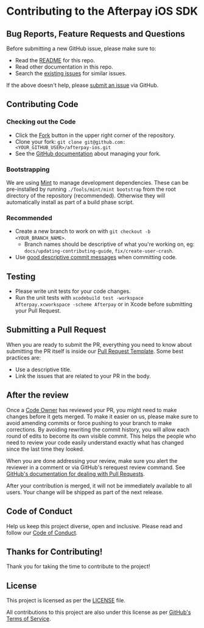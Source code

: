 # Contributing to the Afterpay iOS SDK

## Bug Reports, Feature Requests and Questions

Before submitting a new GitHub issue, please make sure to:

- Read the [README][readme] for this repo.
- Read other documentation in this repo.
- Search the [existing issues][issues] for similar issues.

If the above doesn't help, please [submit an issue][new-issue] via GitHub.

## Contributing Code

### Checking out the Code

- Click the [Fork][fork-repo] button in the upper right corner of the repository.
- Clone your fork:
    `git clone git@github.com:<YOUR_GITHUB_USER>/afterpay-ios.git`
- See the [GitHub documentation][fork-docs] about managing your fork.

### Bootstrapping

We are using [Mint][mint] to manage development dependencies. These can be pre-installed by running `./Tools/mint/mint bootstrap` from the root directory of the repository (recommended). Otherwise they will automatically install as part of a build phase script.

### Recommended

- Create a new branch to work on with `git checkout -b <YOUR_BRANCH_NAME>`.
    - Branch names should be descriptive of what you're working on, eg: `docs/updating-contributing-guide`, `fix/create-user-crash`.
- Use [good descriptive commit messages][commit-messages] when committing code.

## Testing

- Please write unit tests for your code changes.
- Run the unit tests with `xcodebuild test -workspace Afterpay.xcworkspace -scheme Afterpay` or in Xcode before submitting your Pull Request.

## Submitting a Pull Request

When you are ready to submit the PR, everything you need to know about submitting the PR itself is inside our [Pull Request Template][pr-template]. Some best practices are:

- Use a descriptive title.
- Link the issues that are related to your PR in the body.

## After the review

Once a [Code Owner][code-owners] has reviewed your PR, you might need to make changes before it gets merged. To make it easier on us, please make sure to avoid amending commits or force pushing to your branch to make corrections. By avoiding rewriting the commit history, you will allow each round of edits to become its own visible commit. This helps the people who need to review your code easily understand exactly what has changed since the last time they looked.

When you are done addressing your review, make sure you alert the reviewer in a comment or via GitHub's rerequest review command. See [GitHub's documentation for dealing with Pull Requests][pr-docs].

After your contribution is merged, it will not be immediately available to all users. Your change will be shipped as part of the next release.

## Code of Conduct

Help us keep this project diverse, open and inclusive. Please read and follow our [Code of Conduct][code-of-conduct].

## Thanks for Contributing!

Thank you for taking the time to contribute to the project!

## License

This project is licensed as per the [LICENSE][license] file.

All contributions to this project are also under this license as per [GitHub's Terms of Service][github-terms-contribution].

<!-- Links: -->
[code-of-conduct]: CODE_OF_CONDUCT.md
[code-owners]: .github/CODEOWNERS
[commit-messages]: https://chris.beams.io/posts/git-commit/
[fork-repo]: https://github.com/AfterpayTouch/afterpay-ios/fork
[fork-docs]: https://help.github.com/articles/working-with-forks/
[github-terms-contribution]: https://help.github.com/en/github/site-policy/github-terms-of-service#6-contributions-under-repository-license
[issues]: https://github.com/AfterpayTouch/afterpay-ios/issues
[license]: LICENSE
[mint]: https://github.com/yonaskolb/Mint
[new-issue]: https://github.com/AfterpayTouch/afterpay-ios/issues/new/choose
[pr-template]: .github/PULL_REQUEST_TEMPLATE.md
[pr-docs]: https://help.github.com/en/github/collaborating-with-issues-and-pull-requests/requesting-a-pull-request-review
[readme]: README.md
